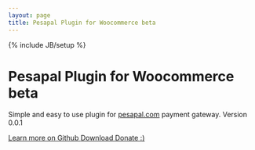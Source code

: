 ```yaml
---
layout: page
title: Pesapal Plugin for Woocommerce beta
---
```

{% include JB/setup %}

<div class="hero-unit">
  <h1>Pesapal Plugin for Woocommerce beta</h1>
  <p>Simple and easy to use plugin for <a href="http://pesapal.com">pesapal.com</a> payment gateway. Version 0.0.1</p>
  <p>
    <a class="btn btn-primary btn-large" href="https://github.com/Jakeii/woocommerce-pesapal">
      Learn more on Github <span class="icon-right-circled"></span>
    </a>
    <a class="btn btn-success btn-large" href="https://github.com/Jakeii/woocommerce-pesapal/archive/master.zip">
      Download <span class="icon-download"></span>
    </a>
    <a id="donatePesapal" class="btn btn-warning btn-large" href="#">Donate :)</a>
  </p>
  <div class="row"></div>
  <div id="donateForm" class="well span6" style="display:none;">
    <h2>Donate</h2>
    <p class="lead">Thank you very much for donating!</p>
    <form class="form-horizontal" method="post" action="http://pesapal.donate.bodhi.io">
      <div class="control-group">
        <label class="control-label" for="inputEmail">Email</label>
        <div class="controls">
          <input name="email" type="text" id="inputEmail" placeholder="Email" />
        </div>
      </div>
      <div class="control-group">
        <label class="control-label" for="inputAmount">Amount</label>
        <div class="controls">
          <input name="amount" id="inputAmount" placeholder="Amount" />
        </div>
      </div>
      <div class="control-group">
        <label class="control-label">Currency</label>
        <div class="controls">
          <select name="currency" id="inputCurrency">
            <option value="KES" selected="true">Kenyan Shillings</option>
            <option value="USD">US Dollars</option>
            <option value="GBP">British Pound</option>
            <option value="EUR">Euro</option>
          </select>
        </div>
      </div>
      <button type="submit" class="btn btn-primary btn-large btn-block">Donate</button>
    </form>
  </div>
  <!-- <p>
       <a class="btn btn-info btn-small">
      Donate with mPesa/pesapal <span class="icon-credit-card"></span>
    </a>
    <a class="btn btn-info btn-small">
      Donate with Paypal <span class="icon-credit-card"></span>
    </a>
  </p> -->
</div>


